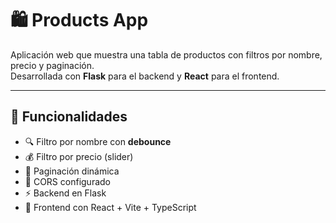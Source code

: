 # 🛍️ Products App

Aplicación web que muestra una tabla de productos con filtros por nombre, precio y paginación.  
Desarrollada con **Flask** para el backend y **React** para el frontend.

---

## 🧩 Funcionalidades

- 🔍 Filtro por nombre con **debounce**
- 💰 Filtro por precio (slider)
- 📄 Paginación dinámica
- 🎯 CORS configurado
- ⚡ Backend en Flask
- 🎨 Frontend con React + Vite + TypeScript


